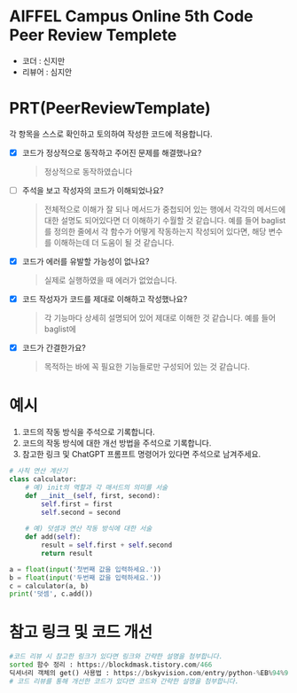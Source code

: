 # AIFFEL Campus Online 5th Code Peer Review Templete
- 코더 : 신지만
- 리뷰어 : 심지안


# PRT(PeerReviewTemplate) 
각 항목을 스스로 확인하고 토의하여 작성한 코드에 적용합니다.

- [X] 코드가 정상적으로 동작하고 주어진 문제를 해결했나요?
  > 정상적으로 동작하였습니다
- [ ] 주석을 보고 작성자의 코드가 이해되었나요?
  > 전체적으로 이해가 잘 되나 메서드가 중첩되어 있는 행에서 각각의 메서드에 대한 설명도 되어있다면 더 이해하기 수월할 것 같습니다.
  > 예를 들어 baglist를 정의한 줄에서 각 함수가 어떻게 작동하는지 작성되어 있다면, 해당 변수를 이해하는데 더 도움이 될 것 같습니다.
- [X] 코드가 에러를 유발할 가능성이 없나요?
  > 실제로 실행하였을 때 에러가 없었습니다.
- [X] 코드 작성자가 코드를 제대로 이해하고 작성했나요?
  > 각 기능마다 상세히 설명되어 있어 제대로 이해한 것 같습니다.
  예를 들어 baglist에 
- [X] 코드가 간결한가요?
  > 목적하는 바에 꼭 필요한 기능들로만 구성되어 있는 것 같습니다.

# 예시
1. 코드의 작동 방식을 주석으로 기록합니다.
2. 코드의 작동 방식에 대한 개선 방법을 주석으로 기록합니다.
3. 참고한 링크 및 ChatGPT 프롬프트 명령어가 있다면 주석으로 남겨주세요.
```python
# 사칙 연산 계산기
class calculator:
    # 예) init의 역할과 각 매서드의 의미를 서술
    def __init__(self, first, second):
        self.first = first
        self.second = second
    
    # 예) 덧셈과 연산 작동 방식에 대한 서술
    def add(self):
        result = self.first + self.second
        return result

a = float(input('첫번째 값을 입력하세요.')) 
b = float(input('두번째 값을 입력하세요.')) 
c = calculator(a, b)
print('덧셈', c.add()) 
```

# 참고 링크 및 코드 개선
```python
#코드 리뷰 시 참고한 링크가 있다면 링크와 간략한 설명을 첨부합니다.
sorted 함수 정리 : https://blockdmask.tistory.com/466
딕셔너리 객체의 get() 사용법 : https://bskyvision.com/entry/python-%EB%94%95%EC%85%94%EB%84%88%EB%A6%AC-%EA%B0%9D%EC%B2%B4%EC%9D%98-get-%EB%A9%94%EC%86%8C%EB%93%9C-%EC%82%AC%EC%9A%A9%EB%B2%95
# 코드 리뷰를 통해 개선한 코드가 있다면 코드와 간략한 설명을 첨부합니다.
```
